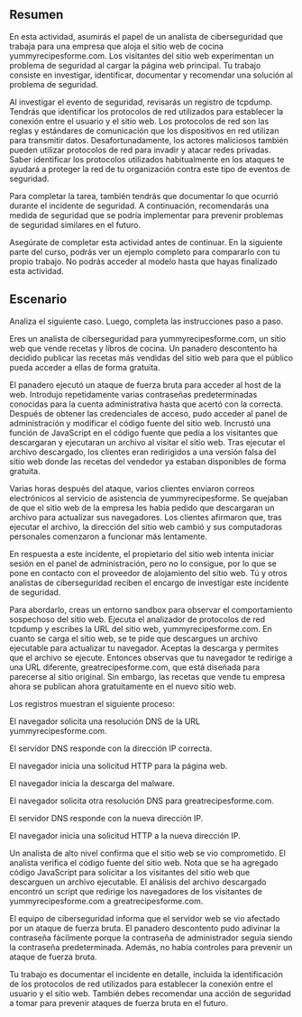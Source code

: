 
## Resumen

En esta actividad, asumirás el papel de un analista de ciberseguridad que trabaja para una empresa que aloja el sitio web de cocina yummyrecipesforme.com. Los visitantes del sitio web experimentan un problema de seguridad al cargar la página web principal. Tu trabajo consiste en investigar, identificar, documentar y recomendar una solución al problema de seguridad. 

Al investigar el evento de seguridad, revisarás un registro de tcpdump. Tendrás que identificar los protocolos de red utilizados para establecer la conexión entre el usuario y el sitio web. Los protocolos de red son las reglas y estándares de comunicación que los dispositivos en red utilizan para transmitir datos. Desafortunadamente, los actores maliciosos también pueden utilizar protocolos de red para invadir y atacar redes privadas. Saber identificar los protocolos utilizados habitualmente en los ataques te ayudará a proteger la red de tu organización contra este tipo de eventos de seguridad.

Para completar la tarea, también tendrás que documentar lo que ocurrió durante el incidente de seguridad. A continuación, recomendarás una medida de seguridad que se podría implementar para prevenir problemas de seguridad similares en el futuro.

Asegúrate de completar esta actividad antes de continuar. En la siguiente parte del curso, podrás ver un ejemplo completo para compararlo con tu propio trabajo. No podrás acceder al modelo hasta que hayas finalizado esta actividad. 

## Escenario

Analiza el siguiente caso. Luego, completa las instrucciones paso a paso.

Eres un analista de ciberseguridad para yummyrecipesforme.com, un sitio web que vende recetas y libros de cocina. Un panadero descontento ha decidido publicar las recetas más vendidas del sitio web para que el público pueda acceder a ellas de forma gratuita. 

El panadero ejecutó un ataque de fuerza bruta para acceder al host de la web. Introdujo repetidamente varias contraseñas predeterminadas conocidas para la cuenta administrativa hasta que acertó con la correcta. Después de obtener las credenciales de acceso, pudo acceder al panel de administración y modificar el código fuente del sitio web. Incrustó una función de JavaScript en el código fuente que pedía a los visitantes que descargaran y ejecutaran un archivo al visitar el sitio web. Tras ejecutar el archivo descargado, los clientes eran redirigidos a una versión falsa del sitio web donde las recetas del vendedor ya estaban disponibles de forma gratuita.

Varias horas después del ataque, varios clientes enviaron correos electrónicos al servicio de asistencia de yummyrecipesforme. Se quejaban de que el sitio web de la empresa les había pedido que descargaran un archivo para actualizar sus navegadores. Los clientes afirmaron que, tras ejecutar el archivo, la dirección del sitio web cambió y sus computadoras personales comenzaron a funcionar más lentamente. 

En respuesta a este incidente, el propietario del sitio web intenta iniciar sesión en el panel de administración, pero no lo consigue, por lo que se pone en contacto con el proveedor de alojamiento del sitio web. Tú y otros analistas de ciberseguridad reciben el encargo de investigar este incidente de seguridad.

Para abordarlo, creas un entorno sandbox para observar el comportamiento sospechoso del sitio web. Ejecuta el analizador de protocolos de red tcpdump y escribes la URL del sitio web, yummyrecipesforme.com. En cuanto se carga el sitio web, se te pide que descargues un archivo ejecutable para actualizar tu navegador. Aceptas la descarga y permites que el archivo se ejecute. Entonces observas que tu navegador te redirige a una URL diferente, greatrecipesforme.com, que está diseñada para parecerse al sitio original. Sin embargo, las recetas que vende tu empresa ahora se publican ahora gratuitamente en el nuevo sitio web.  

Los registros muestran el siguiente proceso:

El navegador solicita una resolución DNS de la URL yummyrecipesforme.com.

El servidor DNS responde con la dirección IP correcta. 

El navegador inicia una solicitud HTTP para la página web.

El navegador inicia la descarga del malware.

El navegador solicita otra resolución DNS para greatrecipesforme.com.

El servidor DNS responde con la nueva dirección IP.

El navegador inicia una solicitud HTTP a la nueva dirección IP.

Un analista de alto nivel confirma que el sitio web se vio comprometido. El analista verifica el código fuente del sitio web. Nota que se ha agregado código JavaScript para solicitar a los visitantes del sitio web que descarguen un archivo ejecutable. El análisis del archivo descargado encontró un script que redirige los navegadores de los visitantes de yummyrecipesforme.com a greatrecipesforme.com. 

El equipo de ciberseguridad informa que el servidor web se vio afectado por un ataque de fuerza bruta. El panadero descontento pudo adivinar la contraseña fácilmente porque la contraseña de administrador seguía siendo la contraseña predeterminada. Además, no había controles para prevenir un ataque de fuerza bruta. 

Tu trabajo es documentar el incidente en detalle, incluida la identificación de los protocolos de red utilizados para establecer la conexión entre el usuario y el sitio web.  También debes recomendar una acción de seguridad a tomar para prevenir ataques de fuerza bruta en el futuro.